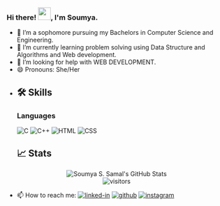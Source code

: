 ### Hi there! <img src="https://media.giphy.com/media/hvRJCLFzcasrR4ia7z/giphy.gif" width="29px">, I'm Soumya.

- 🔭 I’m a sophomore pursuing my Bachelors in Computer Science and Engineering.
- 🌱 I’m currently learning problem solving using Data Structure and Algorithms and Web development.
- 🤔 I’m looking for help with WEB DEVELOPMENT.
-  😄 Pronouns: She/Her
  <!--- 👯 I’m looking to collaborate on WEB DEVELOPMENT.-->
- ## 🛠️ Skills

  ### Languages

  ![C](https://img.shields.io/badge/C-3776AB?style=for-the-badge&logo=c&logoColor=white)
  ![C++](https://img.shields.io/badge/C++-323330?style=for-the-badge&logo=cpp&logoColor=F7DF1E)
  ![HTML](https://img.shields.io/badge/HTML-3178C6?style=for-the-badge&logo=html&logoColor=white)
  ![CSS](https://img.shields.io/badge/CSS-28B6F6?style=for-the-badge&logo=css&logoColor=white)


  ## 📈 Stats

<div align="center">
<img src="https://github-readme-stats.vercel.app/api?username=soumy47&show_icons=true&hide_border=true" alt="Soumya S. Samal's GitHub Stats">
</div>

<div align="center">
<img src="https://visitor-badge.laobi.icu/badge?page_id=soumy47.soumy47" alt="visitors">
</div>


- 📫 How to reach me:
[![linked-in](https://img.shields.io/badge/Linked_In-0077B5?style=for-the-badge&logo=LinkedIn&logoColor=white)](https://www.linkedin.com/in/soumya-s-samal-71973019a/)
[![github](https://img.shields.io/badge/GitHub-000000?style=for-the-badge&logo=GitHub&logoColor=white)](https://github.com/soumy47)
[![instagram](https://img.shields.io/badge/Instagram-E4405F?style=for-the-badge&logo=instagram&logoColor=white)](https://www.instagram.com/)


